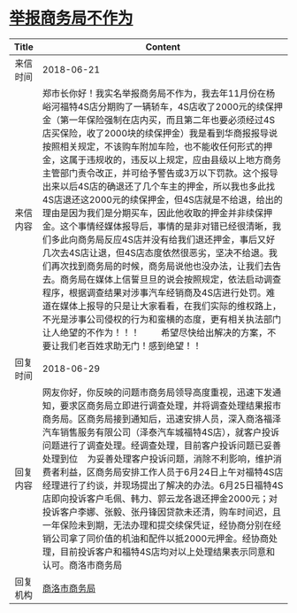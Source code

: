 # <a href="http://www.shangluo.gov.cn/zmhd/ldxxxx.jsp?urltype=leadermail.LeaderMailContentUrl&wbtreeid=1112&leadermailid=4778">举报商务局不作为</a>
| Title |                                                                                                                                                                                                                                                                             Content                                                                                                                                                                                                                                                                             |
|:-----:|-----------------------------------------------------------------------------------------------------------------------------------------------------------------------------------------------------------------------------------------------------------------------------------------------------------------------------------------------------------------------------------------------------------------------------------------------------------------------------------------------------------------------------------------------------------------|
| 来信时间  | 2018-06-21                                                                                                                                                                                                                                                                                                                                                                                                                                                                                                                                                      |
| 来信内容  | 郑市长你好！我实名举报商务局不作为，我去年11月份在杨峪河福特4S店分期购了一辆轿车，4S店收了2000元的续保押金（第一年保险强制在店内买，而且第二年也要必须经过4S店买保险，收了2000块的续保押金）我是看到华商报报导说按照相关规定，不该购车附加车险，也不能收任何形式的押金，这属于违规收的，违反以上规定，应由县级以上地方商务主管部门责令改正，并可给予警告或3万以下罚款。这个报导出来以后4S店的确退还了几个车主的押金，所以我也多此找4S店退还这2000元的续保押金，但4S店就是不给退，给出的理由是因为我们是分期买车，因此他收取的押金并非续保押金。这个事情经媒体报导后，事情的是非对错已经很清晰，我们多此向商务局反应4S店并没有给我们退还押金，事后又好几次去4S店让退，但4S店态度依然很恶劣，坚决不给退。我们再次找到商务局的时候，商务局说他也没办法，让我们去告去。商务局在媒体上信誓旦旦的说会按照规定，依法启动调查程序，根据调查结果对涉事汽车经销商及4S店进行处罚。难道在媒体上报导的只是让大家看看，在我们实际的维权路上，不光是涉事公司侵权的行为和蛮横的态度，更有相关执法部门让人绝望的不作为！！！         希望尽快给出解决的方案，不要让我们老百姓求助无门！感到绝望！！ |
| 回复时间  | 2018-06-29                                                                                                                                                                                                                                                                                                                                                                                                                                                                                                                                                      |
| 回复内容  | 网友你好，你反映的问题市商务局领导高度重视，迅速下发通知，要求区商务局立即进行调查处理，并将调查处理结果报市商务局。区商务局接到通知后，迅速安排人员，深入商洛福泽汽车销售服务有限公司（泽泰汽车城福特4S店），就客户投诉问题进行了调查处理。经调查处理，目前客户投诉问题已妥善处理到位    为妥善处理客户投诉问题，消除不利影响，维护消费者利益，区商务局安排工作人员于6月24日上午对福特4S店经理进行了约谈，并现场提出了解决的办法。6月25日福特4S店即向投诉客户毛佩、韩力、郭云龙各退还押金2000元；对投诉客户李娜、张毅、张丹锋因贷款未还清，购车时间迟，且一年保险未到期，无法办理和提交续保凭证，经协商分别在经销公司拿了同价值的机油和配件以抵2000元押金。经协商处理，目前投诉客户和福特4S店均对以上处理结果表示同意和认可。商洛市商务局                                                                                                                                                                              |
| 回复机构  | <a href="../../categories/agencies/商洛市商务局.md">商洛市商务局</a>                                                                                                                                                                                                                                                                                                                                                                                                                                                                                                        |